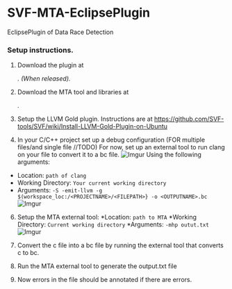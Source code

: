 # SVF-MTA-EclipsePlugin
EclipsePlugin of Data Race Detection

### Setup instructions.

1. Download the plugin <PLUGIN NAME> at <ADDRESS>. (When released).

2. Download the MTA tool and libraries at <ADDRESS>.

3. Setup the LLVM Gold plugin. Instructions are at https://github.com/SVF-tools/SVF/wiki/Install-LLVM-Gold-Plugin-on-Ubuntu

4. In your C/C++ project set up a debug configuration (FOR multiple files/and single file //TODO)
For now, set up an external tool to run clang on your file to convert it to a bc file. 
![Imgur](https://i.imgur.com/TZsg9qj.png)
Using the following arguments:
* Location: `path of clang`
* Working Directory: `Your current working directory`
* Arguments: `-S -emit-llvm -g $(workspace_loc:/<PROJECTNAME>/<FILEPATH>} -o <OUTPUTNAME>.bc`
![Imgur](https://i.imgur.com/xmThVXK.png)

6. Setup the MTA external tool:
*Location: `path to MTA`
*Working Directory: `Current working directory`
*Arguments: `-mhp outut.txt`
![Imgur](https://i.imgur.com/qBs5m7h.png)

7. Convert the c file into a bc file by running the external tool that converts c to bc.

8. Run the MTA external tool to generate the output.txt file

9. Now errors in the file should be annotated if there are errors.
